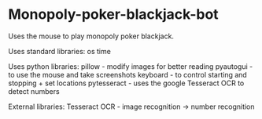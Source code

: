 # Monopoly-poker-blackjack-bot
Uses the mouse to play monopoly poker blackjack.

Uses standard libraries:
os
time

Uses python libraries:
pillow - modify images for better reading
pyautogui - to use the mouse and take screenshots
keyboard - to control starting and stopping + set locations
pytesseract - uses the google Tesseract OCR to detect numbers

External libraries:
Tesseract OCR - image recognition -> number recognition
